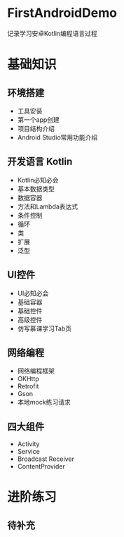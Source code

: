 # FirstAndroidDemo
记录学习安卓Kotlin编程语言过程

# 基础知识

## 环境搭建
- 工具安装
- 第一个app创建
- 项目结构介绍
- Android Studio常用功能介绍

## 开发语言 Kotlin
- Kotlin必知必会
- 基本数据类型
- 数据容器
- 方法和Lambda表达式
- 条件控制
- 循环
- 类
- 扩展
- 泛型

## UI控件
- UI必知必会
- 基础容器
- 基础控件
- 高级控件
- 仿写慕课学习Tab页

## 网络编程
- 网络编程框架
- OKHttp
- Retrofit
- Gson
- 本地mock练习请求

## 四大组件
- Activity
- Service
- Broadcast Receiver
- ContentProvider

# 进阶练习

## 待补充









